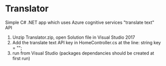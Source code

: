 # Translator
Simple C# .NET app which uses Azure cognitive services "translate text" API <br/>
1. Unzip Translator.zip, open Solution file in Visual Studio 2017 <br/>
2. Add the translate text API key in HomeController.cs at the line: string key = "<place Translator Text API Key>";<br/>
3. run from Visual Studio (packages dependancies should be created at first run)